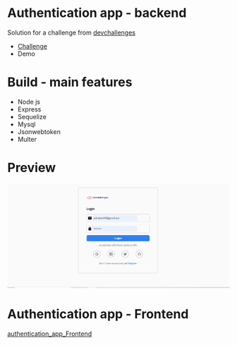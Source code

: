 # Authentication app - backend

Solution for a challenge from <a href="https://devchallenges.io/">devchallenges</a>

<ul>
    <li><a href="https://devchallenges.io/challenges/N1fvBjQfhlkctmwj1tnw">Challenge</a></li>
    <li href="https://authenticationya.vercel.app/login"><a>Demo</a></li>
</ul>

# Build - main features

<ul>
    <li>Node js</li>
    <li>Express</li>
    <li>Sequelize</li>
    <li>Mysql</li>
    <li>Jsonwebtoken</li>
    <li>Multer</li>
</ul>

# Preview

<img src="/assets/images/challenge.png" alt="preview" />

# Authentication app - Frontend

<a href="https://github.com/Yarol-Abraham/authentication_app_Frontend">authentication_app_Frontend</a>
